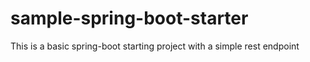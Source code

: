 # sample-spring-boot-starter
This is a basic spring-boot starting project with a simple rest endpoint
